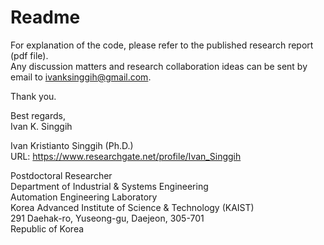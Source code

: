 # Readme

For explanation of the code, please refer to the published research report (pdf file).  
Any discussion matters and research collaboration ideas can be sent by email to ivanksinggih@gmail.com.

Thank you.  

Best regards,  
Ivan K. Singgih
  
Ivan Kristianto Singgih (Ph.D.)  
URL: https://www.researchgate.net/profile/Ivan_Singgih

Postdoctoral Researcher  
Department of Industrial & Systems Engineering  
Automation Engineering Laboratory  
Korea Advanced Institute of Science & Technology (KAIST)  
291 Daehak-ro, Yuseong-gu, Daejeon, 305-701  
Republic of Korea
